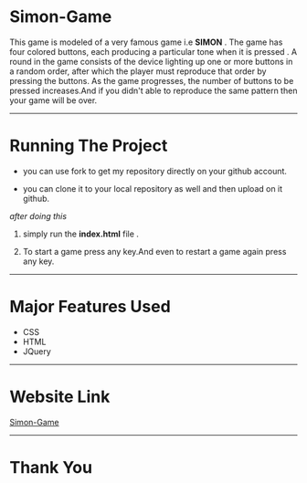 # Simon-Game

This game is modeled of a very famous game i.e __SIMON__ . The game has four colored buttons, each producing a particular tone when it is pressed . A round in the game consists of the device lighting up one or more buttons in a random order, after which the player must reproduce that order by pressing the buttons. As the game progresses, the number of buttons to be pressed increases.And if you didn't able to reproduce the same pattern then your game will be over.

---

# Running The Project

* you can use fork to get my repository directly on your github account.

* you can clone it to your local repository as well and then upload on it github.

*after doing this*

1. simply run the **index.html** file .

2. To start a game press any key.And even to restart a game again press any key.


---

# Major Features Used

* CSS
* HTML
* JQuery


---

# Website Link

[Simon-Game]( https://sauravkumaryadav.github.io/simon-game/ "visit website")

---

# Thank You

